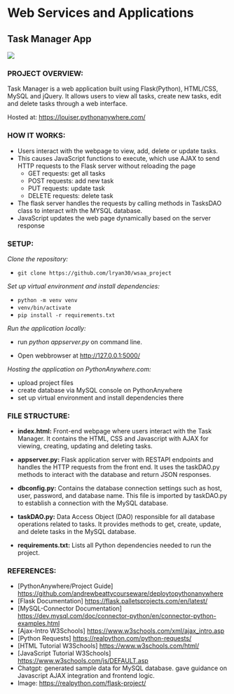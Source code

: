 # **Web Services and Applications**

## **Task Manager App**

<img src="https://realpython.com/cdn-cgi/image/width=640,format=auto/https://files.realpython.com/media/UPDATE-Python-Web-Applications-with-Flask-1_Watermarked.3e384f2e53cf.jpg">



### **PROJECT OVERVIEW:** 

Task Manager is a web application built using Flask(Python), HTML/CSS, MySQL and jQuery. It allows users to view all tasks, create new tasks, edit and delete tasks through a web interface. 

Hosted at: https://louiser.pythonanywhere.com/


### **HOW IT WORKS:**

-   Users interact with the webpage to view, add, delete or update tasks. 
-   This causes JavaScript functions to execute, which use AJAX to send HTTP requests to the Flask server without reloading the page
    -   GET requests: get all tasks
    -   POST requests: add new task
    -   PUT requests: update task
    -   DELETE requests: delete task
-   The flask server handles the requests by calling methods in TasksDAO class to interact with the MYSQL database. 
-   JavaScript updates the web page dynamically based on the server response 



### **SETUP:**

*Clone the repository:*

-   ```git clone https://github.com/lryan30/wsaa_project```

*Set up virtual environment and install dependencies:*

-   ```python -m venv venv```
-   ```venv/bin/activate```
-   ```pip install -r requirements.txt```

*Run the application locally:*

-   run *python appserver.py* on command line.

-   Open webbrowser at http://127.0.0.1:5000/

*Hosting the application on PythonAnywhere.com:*


-   upload project files
-   create database via MySQL console on PythonAnywhere
-   set up virtual environment and install dependencies there


### **FILE STRUCTURE:**

-   **index.html:** Front-end webpage where users interact with the Task Manager. It contains the HTML, CSS and Javascript with AJAX for viewing, creating, updating and deleting tasks. 

-   **appserver.py:** Flask application server with RESTAPI endpoints and handles the HTTP requests from the front end. It uses the taskDAO.py methods to interact with the database and return JSON responses. 

-   **dbconfig.py:** Contains the database connection settings such as host, user, password, and database name. This file is imported by taskDAO.py to establish a connection with the MySQL database.
-   **taskDAO.py:** Data Access Object (DAO) responsible for all database operations related to tasks. It provides methods to get, create, update, and delete tasks in the MySQL database.

-  **requirements.txt:** Lists all Python dependencies needed to run the project.


### **REFERENCES:**

-   [PythonAnywhere/Project Guide] https://github.com/andrewbeattycourseware/deploytopythonanywhere
-   [Flask Documentation] https://flask.palletsprojects.com/en/latest/
-   [MySQL-Connector Documentation] https://dev.mysql.com/doc/connector-python/en/connector-python-examples.html
-   [Ajax-Intro W3Schools] https://www.w3schools.com/xml/ajax_intro.asp
-   [Python Requests]  https://realpython.com/python-requests/
-   [HTML Tutorial W3Schools] https://www.w3schools.com/html/
-   [JavaScript Tutorial W3Schools] https://www.w3schools.com/js/DEFAULT.asp
-   Chatgpt: generated sample data for MySQL database. gave guidance on Javascript AJAX integration and frontend logic. 
-   Image: https://realpython.com/flask-project/





